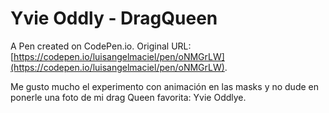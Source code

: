 # Yvie Oddly - DragQueen

A Pen created on CodePen.io. Original URL: [https://codepen.io/luisangelmaciel/pen/oNMGrLW](https://codepen.io/luisangelmaciel/pen/oNMGrLW).

Me gusto mucho el experimento con animación en las masks y no dude en ponerle una foto de mi drag Queen favorita: Yvie Oddlye. 